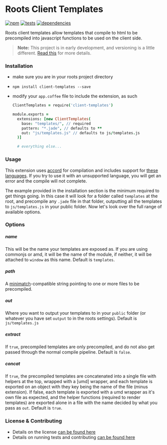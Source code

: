 Roots Client Templates
======================

[![npm](https://badge.fury.io/js/client-templates.png)](http://badge.fury.io/js/client-templates) [![tests](https://travis-ci.org/carrot/roots-client-templates.png?branch=master)](https://travis-ci.org/carrot/roots-client-templates) [![dependencies](https://david-dm.org/carrot/roots-client-templates.png?theme=shields.io)](https://david-dm.org/carrot/roots-client-templates)

Roots client templates allow templates that compile to html to be precompiled into javascript functions to be used on the client side.

> **Note:** This project is in early development, and versioning is a little different. [Read this](http://markup.im/#q4_cRZ1Q) for more details.

### Installation

- make sure you are in your roots project directory
- `npm install client-templates --save`
- modify your `app.coffee` file to include the extension, as such

  ```coffee
  ClientTemplates = require('client-templates')

  module.exports =
    extensions: [new ClientTemplates(
      base: "templates/", // required
      pattern: "*.jade", // defaults to **
      out: "js/templates.js" // defaults to js/templates.js
    )]

    # everything else...
  ```

### Usage

This extension uses [accord](https://github.com/jenius/accord) for compilation and includes support for [these languages](https://github.com/jenius/accord#languages-supporting-precompile). If you try to use it with an unsupported language, you will get an error and the compile will not complete.

The example provided in the installation section is the minimum required to get things going. In this case it will look for a folder called `templates` at the root, and precompile any `.jade` file in that folder, outputting all the templates to `js/templates.js` in your public folder. Now let's look over the full range of available options.

### Options

##### name
This will be the name your templates are exposed as. If you are using commonjs or amd, it will be the name of the module, if neither, it will be attached to `window` as this name. Default is `templates`.

##### path
A [minimatch](https://github.com/isaacs/minimatch)-compatible string pointing to one or more files to be precompiled.

##### out
Where you want to output your templates to in your `public` folder (or whatever you have set `output` to in the roots settings). Default is `js/templates.js`

##### extract
If `true`, precompiled templates are only precompiled, and do not also get passed through the normal compile pipeline. Default is `false`.

##### concat
If `true`, the precompiled templates are concatenated into a single file with helpers at the top, wrapped with a [umd] wrapper, and each template is exported on an object with they key being the name of the file (minus extension). If false, each template is exported with a umd wrapper as it's own file as expected, and the helper functions (required to render templates) are exported alone in a file with the name decided by what you pass as `out`. Default is `true`.

### License & Contributing

- Details on the license [can be found here](LICENSE.md)
- Details on running tests and contributing [can be found here](contributing.md)
